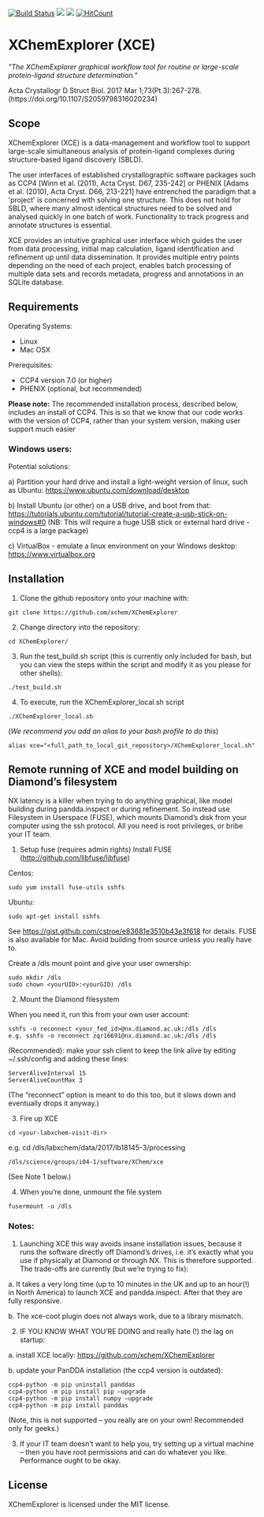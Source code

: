 [![Build Status](https://travis-ci.org/xchem/XChemExplorer.svg?branch=master)](https://travis-ci.org/xchem/XChemExplorer)
<a href="https://codeclimate.com/github/xchem/XChemExplorer/"><img src="https://codeclimate.com/github/xchem/XChemExplorer/badges/gpa.svg" /></a>
<a href="https://codeclimate.com/github/xchem/XChemExplorer/"><img src="https://codeclimate.com/github/xchem/XChemExplorer/badges/issue_count.svg" /></a>
[![HitCount](http://hits.dwyl.io/xchem/XChemExplorer.svg)](http://hits.dwyl.io/xchem/XChemExplorer)

# XChemExplorer (XCE)
<i> "The XChemExplorer graphical workflow tool for routine or large-scale protein-ligand structure determination." </i>
<p>Acta Crystallogr D Struct Biol. 2017 Mar 1;73(Pt 3):267-278. (https://doi.org/10.1107/S2059798316020234)</p> 

## Scope 

XChemExplorer (XCE) is a data-management and workflow tool to support large-scale simultaneous analysis of protein-ligand complexes during structure-based ligand discovery (SBLD). 

The user interfaces of established crystallographic software packages such as CCP4 [Winn et al. (2011), Acta Cryst. D67, 235-242] or PHENIX [Adams et al. (2010), Acta Cryst. D66, 213-221] have entrenched the paradigm that a 'project' is concerned with solving one structure. This does not hold for SBLD, where many almost identical structures need to be solved and analysed quickly in one batch of work. Functionality to track progress and annotate structures is essential. 

XCE provides an intuitive graphical user interface which guides the user from data processing, initial map calculation, ligand identification and refinement up until data dissemination. It provides multiple entry points depending on the need of each project, enables batch processing of multiple data sets and records metadata, progress and annotations in an SQLite database. 

## Requirements
Operating Systems:
- Linux
- Mac OSX

Prerequisites:
- CCP4 version 7.0 (or higher)
- PHENIX (optional, but recommended)

<b>Please note:</b> The recommended installation process, described below, includes an install of CCP4. This is so that we know that our code works with the version of CCP4, rather than your system version, making user support much easier

### Windows users:
Potential solutions:

a) Partition your hard drive and install a light-weight version of linux, such as Ubuntu: https://www.ubuntu.com/download/desktop

b) Install Ubuntu (or other) on a USB drive, and boot from that: https://tutorials.ubuntu.com/tutorial/tutorial-create-a-usb-stick-on-windows#0 (NB: This will require a huge USB stick or external hard drive - ccp4 is a large package)

c) VirtualBox - emulate a linux environment on your Windows desktop: https://www.virtualbox.org

## Installation
1. Clone the github repository onto your machine with:
```
git clone https://github.com/xchem/XChemExplorer
```

2. Change directory into the repository:
```
cd XChemExplorer/
```

3. Run the test_build.sh script (this is currently only included for bash, but you can view the steps within the script and modify it as you please for other shells):
```
./test_build.sh
```

4. To execute, run the XChemExplorer_local.sh script
```
./XChemExplorer_local.sh
```

(<i>We recommend you add an alias to your bash profile to do this</i>)
```
alias xce="<full_path_to_local_git_repository>/XChemExplorer_local.sh"
```

## Remote running of XCE and model building on Diamond’s filesystem
NX latency is a killer when trying to do anything graphical, like model building during pandda.inspect or during refinement.  So instead use Filesystem in Userspace (FUSE), which mounts Diamond’s disk from your computer using the ssh protocol.  All you need is root privileges, or bribe your IT team.

1. Setup fuse (requires admin rights)
Install FUSE (http://github.com/libfuse/libfuse)

Centos:
```
sudo yum install fuse-utils sshfs
```
Ubuntu:
```
sudo apt-get install sshfs
```
See https://gist.github.com/cstroe/e83681e3510b43e3f618 for details.  FUSE is also available for Mac.  Avoid building from source unless you really have to.

Create a /dls mount point and give your user ownership:
```
sudo mkdir /dls
sudo chown <yourUID>:<yourGID) /dls
```

2. Mount the Diamond filesystem

When you need it, run this from your own user account:
```
sshfs -o reconnect <your_fed_id>@nx.diamond.ac.uk:/dls /dls
e.g. sshfs -o reconnect zqr16691@nx.diamond.ac.uk:/dls /dls
```
(Recommended):  make your ssh client to keep the link alive by editing ~/.ssh/config and adding these lines:
```
ServerAliveInterval 15
ServerAliveCountMax 3
```
(The “reconnect” option is meant to do this too, but it slows down and eventually drops it anyway.)

3. Fire up XCE
```
cd <your-labxchem-visit-dir>
```
e.g. cd /dls/labxchem/data/2017/lb18145-3/processing
```
/dls/science/groups/i04-1/software/XChem/xce
```
(See Note 1 below.)

4. When you’re done, unmount the file system
```
fusermount -u /dls
```

### Notes:
1. Launching XCE this way avoids insane installation issues, because it runs the software directly off Diamond’s drives, i.e. it’s exactly what you use if physically at Diamond or through NX.  This is therefore supported.
The trade-offs are currently (but we’re trying to fix):

a. It takes a very long time (up to 10 minutes in the UK and up to an hour(!) in North America) to launch XCE and pandda.inspect.  After that they are fully responsive.

b. The xce-coot plugin does not always work, due to a library mismatch.

2. IF YOU KNOW WHAT YOU’RE DOING and really hate (!) the lag on startup:

a. install XCE locally: https://github.com/xchem/XChemExplorer

b. update your PanDDA installation (the ccp4 version is outdated):

```
ccp4-python -m pip uninstall panddas
ccp4-python -m pip install pip –upgrade
ccp4-python -m pip install numpy –upgrade
ccp4-python -m pip install panddas
```
(Note, this is not supported – you really are on your own!  Recommended only for geeks.)

3. If your IT team doesn’t want to help you, try setting up a virtual machine – then you have root permissions and can do whatever you like.  Performance ought to be okay.

## License

XChemExplorer is licensed under the MIT license.
